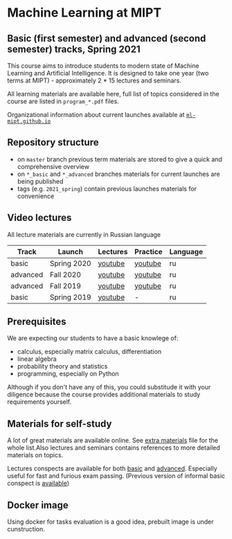 # Machine Learning at MIPT

## Basic (first semester) and advanced (second semester) tracks, Spring 2021

This course aims to introduce students to modern state of Machine Learning and
Artificial Intelligence. It is designed to take one year (two terms at MIPT) -
approximately 2 \* 15 lectures and seminars.

All learning materials are available here, full list of topics considered in the
course are listed in `program_*.pdf` files.

Organizational information about current launches available at
[`ml-mipt.github.io`](https://ml-mipt.github.io/)

## Repository structure

- on `master` branch previous term materials are stored to give a quick and
  comprehensive overview
- on `*_basic` and `*_advanced` branches materials for current launches are
  being published
- tags (e.g. `2021_spring`) contain previous launches materials for convenience

## Video lectures

All lecture materials are currently in Russian language

| Track    | Launch      | Lectures                                                                            | Practice                                                                            | Language |
| -------- | ----------- | ----------------------------------------------------------------------------------- | ----------------------------------------------------------------------------------- | -------- |
| basic    | Spring 2020 | [youtube](https://www.youtube.com/playlist?list=PL4_hYwCyhAvZyW6qS58x4uElZgAkMVUvj) | [youtube](https://www.youtube.com/playlist?list=PL4_hYwCyhAvYPOWn6e44RKxEfRWEsPA1z) | ru       |
| advanced | Fall 2020   | [youtube](https://www.youtube.com/playlist?list=PL4_hYwCyhAvY7k32D65q3xJVo8X8dc3Ye) | [youtube](https://www.youtube.com/playlist?list=PL4_hYwCyhAvZLp0CTIDVQr9FtDR_7DaUr) | ru       |
| advanced | Fall 2019   | [youtube](https://www.youtube.com/playlist?list=PL4_hYwCyhAvZeq93ssEUaR47xhvs7IhJM) | [youtube](https://www.youtube.com/playlist?list=PL4_hYwCyhAvYvuHz_PKlEV-kOsK2bwUBg) | ru       |
| basic    | Spring 2019 | [youtube](https://www.youtube.com/playlist?list=PL4_hYwCyhAvasRqzz4w562ce0esEwS0Mt) | -                                                                                   | ru       |

## Prerequisites

We are expecting our students to have a basic knowlege of:

- calculus, especially matrix calculus, differentiation
- linear algebra
- probability theory and statistics
- programming, especially on Python

Although if you don't have any of this, you could substitude it with your
diligence because the course provides additional materials to study requirements
yourself.

## Materials for self-study

A lot of great materials are available online. See
[extra materials](extra_materials.md) file for the whole list.Also lectures and
seminars contains references to more detailed materials on topics.

Lectures conspects are available for both [basic](lecture_notes_basic__ru.pdf)
and [advanced](lecture_notes_advanced__ru.pdf). Especially useful for fast and
furious exam passing. (Previous version of informal basic conspect is
[available](https://github.com/girafe-ai/ml-mipt/blob/spring_2019/ML_informal_notes.pdf))

## Docker image

Using docker for tasks evaluation is a good idea, prebuilt image is under
cunstruction.
